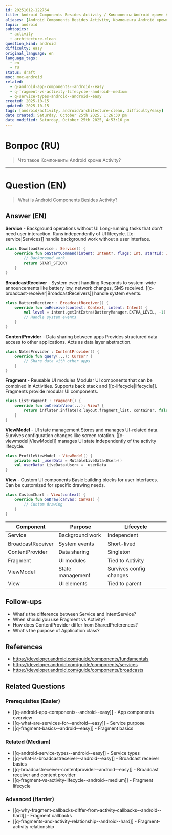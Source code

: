 ```yaml
---
id: 20251012-122764
title: Android Components Besides Activity / Компоненты Android кроме Activity
aliases: [Android Components Besides Activity, Компоненты Android кроме Activity]
topic: android
subtopics:
  - activity
  - architecture-clean
question_kind: android
difficulty: easy
original_language: en
language_tags:
  - en
  - ru
status: draft
moc: moc-android
related:
  - q-android-app-components--android--easy
  - q-fragment-vs-activity-lifecycle--android--medium
  - q-service-types-android--android--easy
created: 2025-10-15
updated: 2025-10-15
tags: [android/activity, android/architecture-clean, difficulty/easy]
date created: Saturday, October 25th 2025, 1:26:30 pm
date modified: Saturday, October 25th 2025, 4:53:16 pm
---
```


# Вопрос (RU)
> Что такое Компоненты Android кроме Activity?

---

# Question (EN)
> What is Android Components Besides Activity?

## Answer (EN)
**Service** - Background operations without UI
Long-running tasks that don't need user interaction. Runs independently of UI lifecycle. [[c-service|Services]] handle background work without a user interface.
```kotlin
class DownloadService : Service() {
    override fun onStartCommand(intent: Intent?, flags: Int, startId: Int): Int {
        // Background work
        return START_STICKY
    }
}
```

**BroadcastReceiver** - System event handling
Responds to system-wide announcements like battery low, network changes, SMS received. [[c-broadcast-receiver|BroadcastReceivers]] handle system events.
```kotlin
class BatteryReceiver : BroadcastReceiver() {
    override fun onReceive(context: Context, intent: Intent) {
        val level = intent.getIntExtra(BatteryManager.EXTRA_LEVEL, -1)
        // Handle system events
    }
}
```

**ContentProvider** - Data sharing between apps
Provides structured data access to other applications. Acts as data layer abstraction.
```kotlin
class NotesProvider : ContentProvider() {
    override fun query(...): Cursor? {
        // Share data with other apps
    }
}
```

**Fragment** - Reusable UI modules
Modular UI components that can be combined in Activities. Supports back stack and [[c-lifecycle|lifecycle]]. Fragments provide modular UI components.
```kotlin
class ListFragment : Fragment() {
    override fun onCreateView(...): View? {
        return inflater.inflate(R.layout.fragment_list, container, false)
    }
}
```

**ViewModel** - UI state management
Stores and manages UI-related data. Survives configuration changes like screen rotation. [[c-viewmodel|ViewModel]] manages UI state independently of the activity lifecycle.
```kotlin
class ProfileViewModel : ViewModel() {
    private val _userData = MutableLiveData<User>()
    val userData: LiveData<User> = _userData
}
```

**View** - Custom UI components
Basic building blocks for user interfaces. Can be customized for specific drawing needs.
```kotlin
class CustomChart : View(context) {
    override fun onDraw(canvas: Canvas) {
        // Custom drawing
    }
}
```

| Component | Purpose | Lifecycle |
|-----------|---------|-----------|
| Service | Background work | Independent |
| BroadcastReceiver | System events | Short-lived |
| ContentProvider | Data sharing | Singleton |
| Fragment | UI modules | Tied to Activity |
| ViewModel | State management | Survives config changes |
| View | UI elements | Tied to parent |

## Follow-ups

- What's the difference between Service and IntentService?
- When should you use Fragment vs Activity?
- How does ContentProvider differ from SharedPreferences?
- What's the purpose of Application class?

## References

- https://developer.android.com/guide/components/fundamentals
- https://developer.android.com/guide/components/services
- https://developer.android.com/guide/components/broadcasts

## Related Questions

### Prerequisites (Easier)
- [[q-android-app-components--android--easy]] - App components overview
- [[q-what-are-services-for--android--easy]] - Service purpose
- [[q-fragment-basics--android--easy]] - Fragment basics

### Related (Medium)
- [[q-android-service-types--android--easy]] - Service types
- [[q-what-is-broadcastreceiver--android--easy]] - Broadcast receiver basics
- [[q-broadcastreceiver-contentprovider--android--easy]] - Broadcast receiver and content provider
- [[q-fragment-vs-activity-lifecycle--android--medium]] - Fragment lifecycle

### Advanced (Harder)
- [[q-why-fragment-callbacks-differ-from-activity-callbacks--android--hard]] - Fragment callbacks
- [[q-fragments-and-activity-relationship--android--hard]] - Fragment-activity relationship